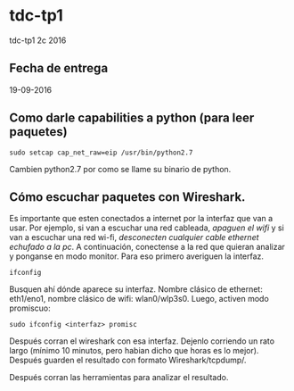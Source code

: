# tdc-tp1
tdc-tp1 2c 2016

## Fecha de entrega
19-09-2016

## Como darle capabilities a python (para leer paquetes)

    sudo setcap cap_net_raw=eip /usr/bin/python2.7

Cambien python2.7 por como se llame su binario de python.

## Cómo escuchar paquetes con Wireshark.

Es importante que esten conectados a internet por la interfaz que van a usar.
Por ejemplo, si van a escuchar una red cableada, *apaguen el wifi* y si van a escuchar una red wi-fi, *desconecten cualquier cable ethernet echufado a la pc*. A continuación, conectense a la red que quieran analizar y ponganse en modo monitor. Para eso primero averiguen la interfaz.

    ifconfig

Busquen ahí dónde aparece su interfaz. Nombre clásico de ethernet: eth1/eno1, nombre clásico de wifi: wlan0/wlp3s0. Luego, activen modo promiscuo:

    sudo ifconfig <interfaz> promisc

Después corran el wireshark con esa interfaz. Dejenlo corriendo un rato largo (mínimo 10 minutos, pero habian dicho que horas es lo mejor). Después guarden el resultado con formato Wireshark/tcpdump/.

Después corran las herramientas para analizar el resultado.


